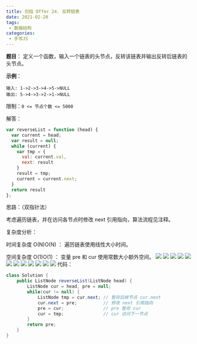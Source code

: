 ```yaml
---
title: 剑指 Offer 24. 反转链表
date: 2021-02-20
tags:
 - 数据结构
categories:
 - 手写JS
---
```

**题目**：
定义一个函数，输入一个链表的头节点，反转该链表并输出反转后链表的头节点。

**示例**：
```
输入: 1->2->3->4->5->NULL
输出: 5->4->3->2->1->NULL
```

限制：```0 <= 节点个数 <= 5000```

解答：
```js
var reverseList = function (head) {
  var current = head;
  var result = null;
  while (current) {
    var tmp = {
      val: current.val,
      next: result
    }
    result = tmp;
    current = current.next;
  }
  return result
};
```

思路：（双指针法）

考虑遍历链表，并在访问各节点时修改 next 引用指向，算法流程见注释。

复杂度分析：

时间复杂度 O(N)O(N) ： 遍历链表使用线性大小时间。

空间复杂度 O(1)O(1) ： 变量 pre 和 cur 使用常数大小额外空间。
<img src="https://pic.leetcode-cn.com/1604779288-fMPcDn-Picture2.png" >
<img src="https://pic.leetcode-cn.com/1604779288-jExDGV-Picture3.png" >
<img src="https://pic.leetcode-cn.com/1604779444-fENrGT-Picture4.png" >
<img src="https://pic.leetcode-cn.com/1604779288-GaydTj-Picture5.png" >
<img src="https://pic.leetcode-cn.com/1604779288-gowIkz-Picture6.png" >
<img src="https://pic.leetcode-cn.com/1604779288-VWjYQd-Picture7.png" >
<img src="https://pic.leetcode-cn.com/1604779288-DyVPZm-Picture8.png" >
<img src="https://pic.leetcode-cn.com/1604779288-yyhJIv-Picture9.png" >
<img src="https://pic.leetcode-cn.com/1604779288-nZLbad-Picture10.png" >
<img src="https://pic.leetcode-cn.com/1604779288-OLQNEW-Picture11.png" >
<img src="https://pic.leetcode-cn.com/1604779288-MHParU-Picture12.png" >
<img src="https://pic.leetcode-cn.com/1604779288-CaAUfb-Picture13.png" >
代码：
```java
class Solution {
    public ListNode reverseList(ListNode head) {
        ListNode cur = head, pre = null;
        while(cur != null) {
            ListNode tmp = cur.next; // 暂存后继节点 cur.next
            cur.next = pre;          // 修改 next 引用指向
            pre = cur;               // pre 暂存 cur
            cur = tmp;               // cur 访问下一节点
        }
        return pre;
    }
}

```